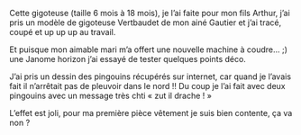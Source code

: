 Cette gigoteuse (taille 6 mois à 18 mois),  je l’ai faite pour mon fils Arthur, j’ai pris un modèle de gigoteuse Vertbaudet de mon ainé Gautier et j’ai tracé, coupé et up up up au travail.

Et puisque mon aimable mari m’a offert une nouvelle machine à coudre… ;) une Janome horizon j’ai essayé de tester quelques points déco.

J’ai pris un dessin des pingouins récupérés sur internet, car quand je l’avais fait il n’arrêtait pas de pleuvoir dans le nord !! Du coup je l’ai fait avec deux pingouins avec un message très chti «  zut il drache ! »

L’effet est joli, pour ma première pièce vêtement je suis bien contente, ça va non ?

